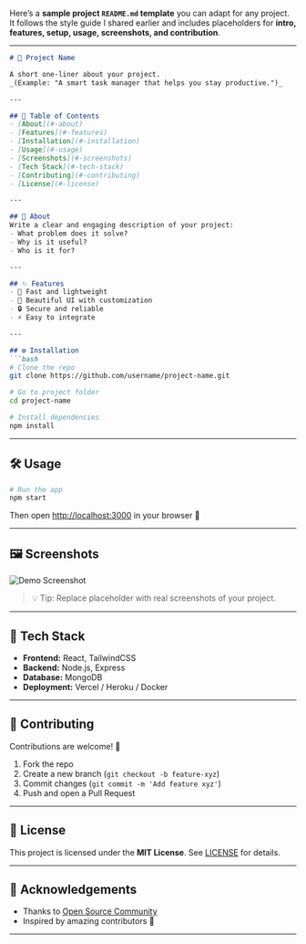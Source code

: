 Here’s a **sample project `README.md` template** you can adapt for any project.
It follows the style guide I shared earlier and includes placeholders for **intro, features, setup, usage, screenshots, and contribution**.

---

````markdown
# 🌟 Project Name

A short one-liner about your project.  
_(Example: "A smart task manager that helps you stay productive.")_

---

## 📖 Table of Contents
- [About](#-about)
- [Features](#-features)
- [Installation](#-installation)
- [Usage](#-usage)
- [Screenshots](#-screenshots)
- [Tech Stack](#-tech-stack)
- [Contributing](#-contributing)
- [License](#-license)

---

## 📌 About
Write a clear and engaging description of your project:  
- What problem does it solve?  
- Why is it useful?  
- Who is it for?  

---

## ✨ Features
- 🚀 Fast and lightweight  
- 🎨 Beautiful UI with customization  
- 🔒 Secure and reliable  
- ⚡ Easy to integrate  

---

## ⚙️ Installation
```bash
# Clone the repo
git clone https://github.com/username/project-name.git

# Go to project folder
cd project-name

# Install dependencies
npm install
````

---

## 🛠️ Usage

```bash
# Run the app
npm start
```

Then open [http://localhost:3000](http://localhost:3000) in your browser 🎉

---

## 🖼️ Screenshots

![Demo Screenshot](https://via.placeholder.com/600x300)

> 💡 Tip: Replace placeholder with real screenshots of your project.

---

## 🧰 Tech Stack

* **Frontend:** React, TailwindCSS
* **Backend:** Node.js, Express
* **Database:** MongoDB
* **Deployment:** Vercel / Heroku / Docker

---

## 🤝 Contributing

Contributions are welcome! 🎉

1. Fork the repo
2. Create a new branch (`git checkout -b feature-xyz`)
3. Commit changes (`git commit -m 'Add feature xyz'`)
4. Push and open a Pull Request

---

## 📜 License

This project is licensed under the **MIT License**.
See [LICENSE](LICENSE) for details.

---

## 🙌 Acknowledgements

* Thanks to [Open Source Community](https://opensource.org/)
* Inspired by amazing contributors 💖

---